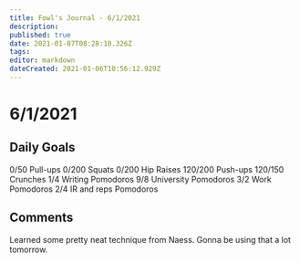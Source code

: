 ```yaml
---
title: Fowl's Journal - 6/1/2021
description: 
published: true
date: 2021-01-07T08:28:10.326Z
tags: 
editor: markdown
dateCreated: 2021-01-06T10:56:12.929Z
---
```


# 6/1/2021

## Daily Goals 
0/50 Pull-ups
0/200 Squats
0/200 Hip Raises 
120/200 Push-ups
120/150 Crunches 
1/4 Writing Pomodoros
9/8 University Pomodoros
3/2 Work Pomodoros
2/4 IR and reps Pomodoros


## Comments

Learned some pretty neat technique from Naess. Gonna be using that a lot tomorrow. 






